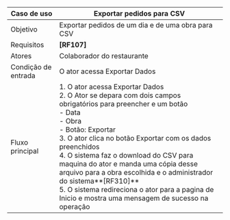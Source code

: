 | Caso de uso         | Exportar pedidos para CSV                                                                                                                                                                                                                                                                                                                                                                                                                                                                          |
| ------------------- | -------------------------------------------------------------------------------------------------------------------------------------------------------------------------------------------------------------------------------------------------------------------------------------------------------------------------------------------------------------------------------------------------------------------------------------------------------------------------------------------------- |
| Objetivo            | Exportar pedidos de um dia e de uma obra para CSV                                                                                                                                                                                                                                                                                                                                                                                                                                                  |
| Requisitos          | **[RF107]**                                                                                                                                                                                                                                                                                                                                                                                                                                                                                        |
| Atores              | Colaborador do restaurante                                                                                                                                                                                                                                                                                                                                                                                                                                                                         |
| Condição de entrada | O ator acessa Exportar Dados                                                                                                                                                                                                                                                                                                                                                                                                                                                                       |
| Fluxo principal     | 1. O ator acessa Exportar Dados<br>2. O Ator se depara com dois campos obrigatórios para preencher e um botão<br>      - Data<br>	  - Obra <br>	  - Botão: Exportar<br>3. O ator clica no botão Exportar com os dados preenchidos<br>4. O sistema faz o download do CSV para maquina do ator e manda uma cópia desse arquivo para a obra escolhida e o administrador do sistema**[RF310]**<br>5. O sistema redireciona o ator para a pagina de Inicio e mostra uma mensagem de sucesso na operação |

